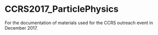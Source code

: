 # CCRS2017_ParticlePhysics
For the documentation of materials used for the CCRS outreach event in December 2017.
